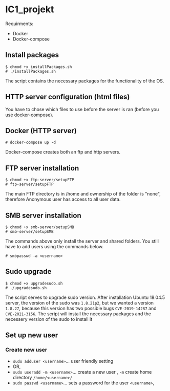 # IC1_projekt
Requirments:
* Docker
* Docker-compose

Install packages
---------------
```
$ chmod +x installPackages.sh
# ./installPackages.sh
```
The script contains the necessary packages for the functionality of the OS.

HTTP server configuration (html files)
---------------
You have to chose which files to use before the server is ran (before you use docker-compose).

Docker (HTTP server)
---------------
```
# docker-compose up -d
```
Docker-compose creates both an ftp and http servers.

FTP server installation
---------------
```
$ chmod +x ftp-server/setupFTP
# ftp-server/setupFTP
```
The main FTP directory is in /home and ownership of the folder is "none", therefore Anonymous user has access to all user data.

SMB server installation
---------------
```
$ chmod +x smb-server/setupSMB
# smb-server/setupSMB
```
The commands above only install the server and shared folders. You still have to add users using the commands below.
```
# smbpasswd -a <username>
```

Sudo upgrade
---------------
```
$ chmod +x upgradesudo.sh
# ./upgradesudo.sh
``` 
The script serves to upgrade sudo version. After installation Ubuntu 18.04.5 server, the version of the
sudo was `1.8.21p2`, but we wanted a version `1.8.27`, because this version has two possible bugs
`CVE-2019-14287` and `CVE-2021-3156`.
The script will install the necessary packages and the necessery version of the sudo to install it

Set up new user
---------------
### Create new user
- `sudo adduser <username>`... user friendly setting
- OR,
- `sudo useradd -m <username>`... create a new user <username>, `-m` create home directory `/home/<username>/`
- `sudo passwd <username>`... sets a password for the user `<username>`, 
